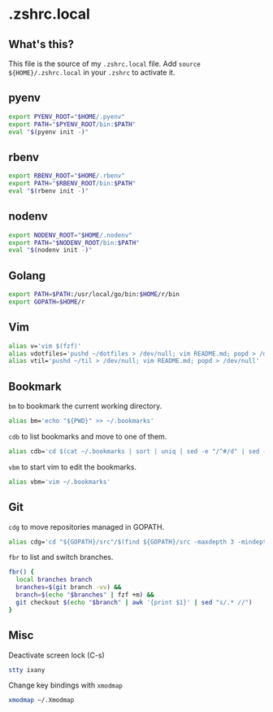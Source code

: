 # .zshrc.local

## What's this?

This file is the source of my `.zshrc.local` file.
Add `source ${HOME}/.zshrc.local` in your `.zshrc` to activate it.

## pyenv

```zsh
export PYENV_ROOT="$HOME/.pyenv"
export PATH="$PYENV_ROOT/bin:$PATH"
eval "$(pyenv init -)"
```

## rbenv

```zsh
export RBENV_ROOT="$HOME/.rbenv"
export PATH="$RBENV_ROOT/bin:$PATH"
eval "$(rbenv init -)"
```

## nodenv

```zsh
export NODENV_ROOT="$HOME/.nodenv"
export PATH="$NODENV_ROOT/bin:$PATH"
eval "$(nodenv init -)"
```

## Golang

```zsh
export PATH=$PATH:/usr/local/go/bin:$HOME/r/bin
export GOPATH=$HOME/r
```

## Vim
```zsh
alias v='vim $(fzf)'
alias vdotfiles='pushd ~/dotfiles > /dev/null; vim README.md; popd > /dev/null'
alias vtil='pushd ~/til > /dev/null; vim README.md; popd > /dev/null'
```

## Bookmark

`bm` to bookmark the current working directory.

```zsh
alias bm='echo "${PWD}" >> ~/.bookmarks'
```

`cdb` to list bookmarks and move to one of them.

```zsh
alias cdb='cd $(cat ~/.bookmarks | sort | uniq | sed -e "/^#/d" | sed -e "/^\s*$/d" | fzf)'
```

`vbm` to start vim to edit the bookmarks.

```zsh
alias vbm='vim ~/.bookmarks'
```

## Git

`cdg` to move repositories managed in GOPATH.
```zsh
alias cdg='cd "${GOPATH}/src"/$(find ${GOPATH}/src -maxdepth 3 -mindepth 3 -type d | sed -re "s/^.*?\/(.*\/.*\/.*)$/\1/g" | fzf)'
```

`fbr` to list and switch branches.

```zsh
fbr() {
  local branches branch
  branches=$(git branch -vv) &&
  branch=$(echo "$branches" | fzf +m) &&
  git checkout $(echo "$branch" | awk '{print $1}' | sed "s/.* //")
}
```

## Misc

Deactivate screen lock (C-s)
```zsh
stty ixany
```

Change key bindings with `xmodmap`

```zsh
xmodmap ~/.Xmodmap
```
